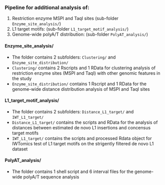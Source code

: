 ### Pipeline for additional analysis of: 
1. Restriction enzyme MSPI and TaqI sites (sub-folder `Enzyme_site_analysis/`)
2. L1 target motifs: (sub-folder `L1_target_motif_analysis/`)
3. Genome-wide polyA/T distribution: (sub-folder `PolyAT_analysis/`)

#### Enzyme_site_analysis/
- The folder contains 2 subfolders: `Clustering/` and `Enzyme_site_distribution/`
- `Clustering/` contains 2 Rscripts and 1 RData for clustering analysis of restriction enzyme sites (MSPI and TaqI) with other genomic features in the study
- `Enzyme_site_distribution/` contains 1 Rscript and 1 RData for the genome-wide distance distribution analysis of MSPI and TaqI sites

#### L1_target_motif_analysis/
- The folder contains 2 subfolders: `Distance_L1_target/` and `IWT_L1_target/`
- `Distance_L1_target/` contains the scripts and RData for the analysis of distances between estimated de novo L1 insertions and concensus target motifs 
- `IWT_L1_target/` contains the scripts and processed Rdata object for IWTomics test of L1 target motifs on the strigently filtered de novo L1 dataset

#### PolyAT_analysis/
- The folder contains 1 shell script and 6 interval files for the genome-wide polyA/T sequence analysis 

